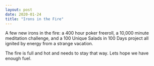 ```yaml
---
layout: post
date: 2020-01-24
title: "Irons in the Fire"
---
```


A few new irons in the fire: a 400 hour poker freeroll, a 10,000 minute meditation challenge, and a 100 Unique Salads in 100 Days project all ignited by energy from a strange vacation.

The fire is full and hot and needs to stay that way. Lets hope we have enough fuel.
